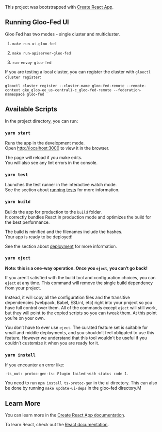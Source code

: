 This project was bootstrapped with [Create React App](https://github.com/facebook/create-react-app).

## Running Gloo-Fed UI

Gloo Fed has two modes - single cluster and multicluster.

1. `make run-ui-gloo-fed`

2. `make run-apiserver-gloo-fed`

3. `run-envoy-gloo-fed`

If you are testing a local cluster, you can register the cluster with `glooctl cluster register`: 

`glooctl cluster register --cluster-name gloo-fed-remote --remote-context gke_gloo-ee_us-central1-c_gloo-fed-remote --federation-namespace gloo-fed`

## Available Scripts

In the project directory, you can run:

### `yarn start`

Runs the app in the development mode.<br />
Open [http://localhost:3000](http://localhost:3000) to view it in the browser.

The page will reload if you make edits.<br />
You will also see any lint errors in the console.

### `yarn test`

Launches the test runner in the interactive watch mode.<br />
See the section about [running tests](https://facebook.github.io/create-react-app/docs/running-tests) for more information.

### `yarn build`

Builds the app for production to the `build` folder.<br />
It correctly bundles React in production mode and optimizes the build for the best performance.

The build is minified and the filenames include the hashes.<br />
Your app is ready to be deployed!

See the section about [deployment](https://facebook.github.io/create-react-app/docs/deployment) for more information.

### `yarn eject`

**Note: this is a one-way operation. Once you `eject`, you can’t go back!**

If you aren’t satisfied with the build tool and configuration choices, you can `eject` at any time. This command will remove the single build dependency from your project.

Instead, it will copy all the configuration files and the transitive dependencies (webpack, Babel, ESLint, etc) right into your project so you have full control over them. All of the commands except `eject` will still work, but they will point to the copied scripts so you can tweak them. At this point you’re on your own.

You don’t have to ever use `eject`. The curated feature set is suitable for small and middle deployments, and you shouldn’t feel obligated to use this feature. However we understand that this tool wouldn’t be useful if you couldn’t customize it when you are ready for it.

### `yarn install`
If you encounter an error like:
```
-ts_out: protoc-gen-ts: Plugin failed with status code 1.
```
You need to run `npm install ts-protoc-gen` in the ui directory. This can also be done by running `make update-ui-deps` in the gloo-fed directory.M

## Learn More

You can learn more in the [Create React App documentation](https://facebook.github.io/create-react-app/docs/getting-started).

To learn React, check out the [React documentation](https://reactjs.org/).
